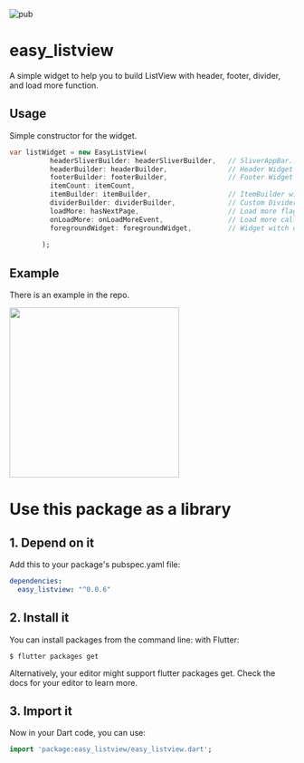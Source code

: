 ![pub](https://img.shields.io/pub/v/easy_listview.svg)

# easy_listview

A simple widget to help you to build ListView with header, footer, divider, and load more function.

## Usage

Simple constructor for the widget.

```dart
var listWidget = new EasyListView(
          headerSliverBuilder: headerSliverBuilder,   // SliverAppBar...etc.
          headerBuilder: headerBuilder,               // Header Widget Builder
          footerBuilder: footerBuilder,               // Footer Widget Builder 
          itemCount: itemCount,
          itemBuilder: itemBuilder,                   // ItemBuilder with data index
          dividerBuilder: dividerBuilder,             // Custom Divider Builder
          loadMore: hasNextPage,                      // Load more flag
          onLoadMore: onLoadMoreEvent,                // Load more callback
          foregroundWidget: foregroundWidget,         // Widget witch overlap on ListView
          
        );
```

## Example

There is an example in the repo.

<img src="https://user-images.githubusercontent.com/780712/46780315-970aa300-cd4e-11e8-8dcf-4921821ca454.gif" width="300" />

# Use this package as a library
## 1. Depend on it
Add this to your package's pubspec.yaml file:


```yaml
dependencies:
  easy_listview: "^0.0.6"
```

## 2. Install it
You can install packages from the command line:
with Flutter:

```shell
$ flutter packages get
```
Alternatively, your editor might support flutter packages get. Check the docs for your editor to learn more.

## 3. Import it
Now in your Dart code, you can use:

```dart
import 'package:easy_listview/easy_listview.dart';
```
